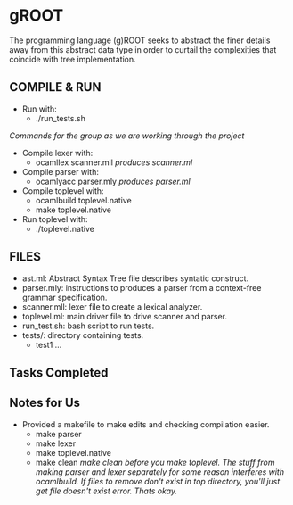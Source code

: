 # gROOT

The programming language (g)ROOT seeks to abstract the finer details away from this abstract data type in order to curtail the complexities that coincide with tree implementation.

## COMPILE & RUN
- Run with:
    - ./run_tests.sh

*Commands for the group as we are working through the project*
- Compile lexer with:
    - ocamllex scanner.mll
    *produces scanner.ml*
- Compile parser with:
    - ocamlyacc parser.mly
    *produces parser.ml*
- Compile toplevel with:
    - ocamlbuild toplevel.native
    - make toplevel.native
- Run toplevel with:
    - ./toplevel.native


## FILES
- ast.ml: Abstract Syntax Tree file describes syntatic construct.
- parser.mly: instructions to produces a parser from a context-free grammar specification.
- scanner.mll: lexer file to create a lexical analyzer.
- toplevel.ml: main driver file to drive scanner and parser.
- run_test.sh: bash script to run tests.
- tests/: directory containing tests.
    - test1 ...



## Tasks Completed


## Notes for Us
- Provided a makefile to make edits and checking compilation easier. 
    - make parser
    - make lexer
    - make toplevel.native
    - make clean
    *make clean before you make toplevel. The stuff from making parser and lexer separately for some reason interferes with ocamlbuild. If files to remove don't exist in top directory, you'll just get file doesn't exist error. Thats okay.*